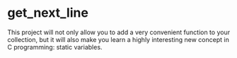 # get_next_line
This project will not only allow you to add a very convenient function to your collection,
but it will also make you learn a highly interesting new concept in C programming: static
variables.
